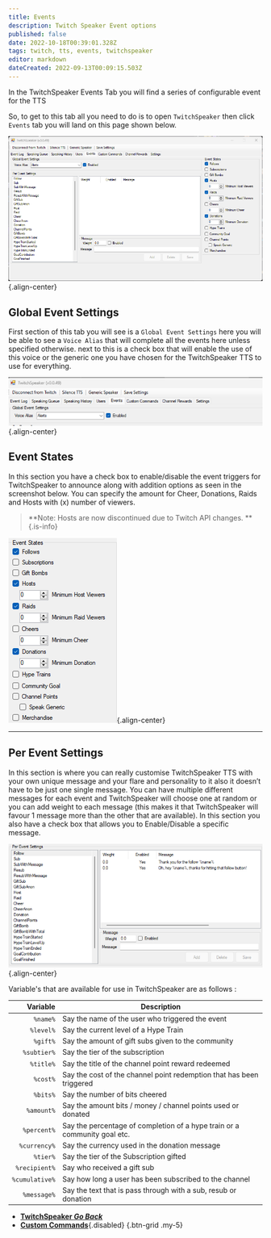 ```yaml
---
title: Events
description: Twitch Speaker Event options 
published: false
date: 2022-10-18T00:39:01.328Z
tags: twitch, tts, events, twitchspeaker
editor: markdown
dateCreated: 2022-09-13T00:09:15.503Z
---
```


In the TwitchSpeaker Events Tab you will find a series of configurable event for the TTS 

So, to get to this tab all you need to do is to open `TwitchSpeaker` then click `Events` tab you will land on this page shown below.

![events-tab-overview.png](/twitchspeaker/tabs/events/events-tab-overview.png){.align-center}

## Global Event Settings

First section of this tab you will see is a `Global Event Settings` here you will be able to see a `Voice Alias` that will complete all the events here unless specified otherwise. next to this is a check box that will enable the use of this voice or the generic one you have chosen for the TwitchSpeaker TTS to use for everything.

![global-event-voice.png](/twitchspeaker/tabs/events/global-event-voice.png){.align-center}

## Event States

In this section you have a check box to enable/disable the event triggers for TwitchSpeaker to announce along with addition options as seen in the screenshot below. You can specify the amount for Cheer, Donations, Raids and Hosts with (x) number of viewers. 

> **Note: Hosts are now discontinued due to Twitch API changes. **
{.is-info}


![event-states.png](/twitchspeaker/tabs/events/event-states.png){.align-center}
***

## Per Event Settings

In this section is where you can really customise TwitchSpeaker TTS with your own unique message and your flare and personality to it also it doesn’t have to be just one single message. You can have multiple different messages for each event and TwitchSpeaker will choose one at random or you can add weight to each message (this makes it that TwitchSpeaker will favour 1 message more than the other that are available). In this section you also have a check box that allows you to Enable/Disable a specific message.

![per-event-settings.png](/twitchspeaker/tabs/events/per-event-settings.png){.align-center}

Variable's that are available for use in TwitchSpeaker are as follows :

  | Variable | Description |
  |   ---:|-------------|
  | `%name%` | Say the name of the user who triggered the event |
  | `%level%` | Say the current level of a Hype Train |
  | `%gift%` | Say the amount of gift subs given to the community |
  | `%subtier%` | Say the tier of the subscription |
  | `%title%` | Say the title of the channel point reward redeemed |
  | `%cost%` | Say the cost of the channel point redemption that has been triggered |
  | `%bits%` | Say the number of bits cheered |
  | `%amount%` | Say the amount bits / money / channel points used or donated |
  | `%percent%` | Say the percentage of completion of a hype train or a community goal etc. |
  | `%currency%` | Say the currency used in the donation message |
  | `%tier%` | Say the tier of the Subscription gifted |
  | `%recipient%` | Say who received a gift sub |
  | `%cumulative%` | Say how long a user has been subscribed to the channel |
  | `%message%` | Say the text that is pass through with a sub, resub or donation |



- [<i class="mdi mdi-chevron-left"></i>**TwitchSpeaker *Go Back***](/en/TwitchSpeaker)
- [<i class="mdi mdi-exclamation-thick text--twitch"></i>**Custom Commands**](/en/TwitchSpeaker/Tabs/Custom-Commands){.disabled}
{.btn-grid .my-5}
